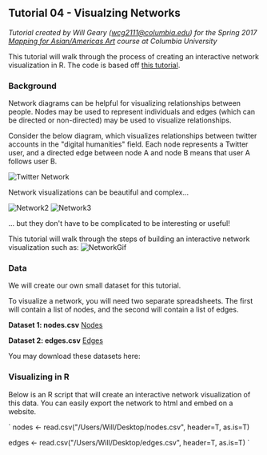 ## Tutorial 04 - Visualzing Networks

*Tutorial created by Will Geary (wcg2111@columbia.edu) for the Spring 2017 [Mapping for Asian/Americas Art](https://github.com/willgeary/MappingAsianAmericasArt) course at Columbia University*

This tutorial will walk through the process of creating an interactive network visualization in R. The code is based off [this tutorial](http://kateto.net/network-visualization).


### Background

Network diagrams can be helpful for visualizing relationships between people. Nodes may be used to represent individuals and edges (which can be directed or non-directed) may be used to visualize relationships.

Consider the below diagram, which visualizes relationships between twitter accounts in the "digital humanities" field. Each node represents a Twitter user, and a directed edge between node A and node B means that user A follows user B.

![Twitter Network](http://www.martingrandjean.ch/wp-content/uploads/2014/09/DigitalHumanitiesTwitterNetwork2.png)

Network visualizations can be beautiful and complex... 

![Network2](http://i.imgur.com/r7K3Ft6.png)
![Network3](http://i.imgur.com/ikPaOSt.jpg)

... but they don't have to be complicated to be interesting or useful!

This tutorial will walk through the steps of building an interactive network visualization such as:
![NetworkGif](http://i.imgur.com/jmfIK2v.gif)

### Data

We will create our own small dataset for this tutorial.

To visualize a network, you will need two separate spreadsheets. The first will contain a list of nodes, and the second will contain a list of edges.

**Dataset 1: nodes.csv**
[Nodes](http://i.imgur.com/58bjnGy.png)

**Dataset 2: edges.csv**
[Edges](http://i.imgur.com/NuoxbDT.png)

You may download these datasets here:

### Visualizing in R

Below is an R script that will create an interactive network visualization of this data. You can easily export the network to html and embed on a website.

`
nodes <- read.csv("/Users/Will/Desktop/nodes.csv",
                  header=T, as.is=T)

edges <- read.csv("/Users/Will/Desktop/edges.csv",
                  header=T, as.is=T)
`
